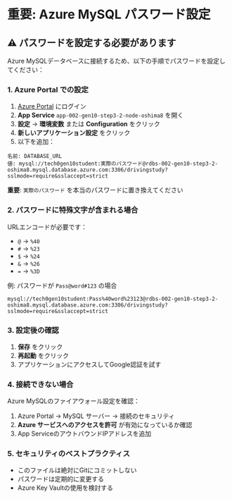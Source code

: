 # 重要: Azure MySQL パスワード設定

## ⚠️ パスワードを設定する必要があります

Azure MySQLデータベースに接続するため、以下の手順でパスワードを設定してください：

### 1. Azure Portal での設定

1. [Azure Portal](https://portal.azure.com) にログイン
2. **App Service** `app-002-gen10-step3-2-node-oshima8` を開く
3. **設定** → **環境変数** または **Configuration** をクリック
4. **新しいアプリケーション設定** をクリック
5. 以下を追加：

```
名前: DATABASE_URL
値: mysql://tech0gen10student:実際のパスワード@rdbs-002-gen10-step3-2-oshima8.mysql.database.azure.com:3306/drivingstudy?sslmode=require&sslaccept=strict
```

**重要**: `実際のパスワード` を本当のパスワードに置き換えてください

### 2. パスワードに特殊文字が含まれる場合

URLエンコードが必要です：
- `@` → `%40`
- `#` → `%23`
- `$` → `%24`
- `&` → `%26`
- `=` → `%3D`

例: パスワードが `Pass@word#123` の場合
```
mysql://tech0gen10student:Pass%40word%23123@rdbs-002-gen10-step3-2-oshima8.mysql.database.azure.com:3306/drivingstudy?sslmode=require&sslaccept=strict
```

### 3. 設定後の確認

1. **保存** をクリック
2. **再起動** をクリック
3. アプリケーションにアクセスしてGoogle認証を試す

### 4. 接続できない場合

Azure MySQLのファイアウォール設定を確認：
1. Azure Portal → MySQL サーバー → 接続のセキュリティ
2. **Azure サービスへのアクセスを許可** が有効になっているか確認
3. App ServiceのアウトバウンドIPアドレスを追加

### 5. セキュリティのベストプラクティス

- このファイルは絶対にGitにコミットしない
- パスワードは定期的に変更する
- Azure Key Vaultの使用を検討する